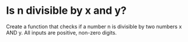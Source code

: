 # Is n divisible by x and y?

Create a function that checks if a number n is divisible by two numbers x AND y. All inputs are positive, non-zero digits.